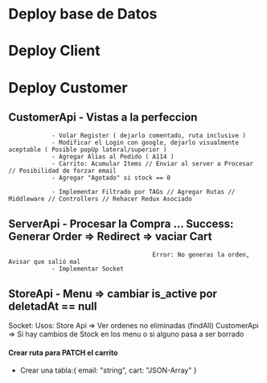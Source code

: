 # Deploy base de Datos
# Deploy Client
# Deploy Customer

## CustomerApi  - Vistas a la perfeccion
                - Volar Register ( dejarlo comentado, ruta inclusive )
                - Modificar el Login con google, dejarlo visualmente aceptable ( Posible popUp lateral/superior )
                - Agregar Alias al Pedido ( A114 )
                - Carrito: Acumular Items // Enviar al server a Procesar // Posibilidad de forzar email
                - Agregar "Agotado" si stock == 0

                - Implementar Filtrado por TAGs // Agregar Rutas // Middleware // Controllers // Rehacer Redux Asociado

## ServerApi    - Procesar la Compra ...    Success: Generar Order => Redirect => vaciar Cart
                                            Error: No generas la orden, Avisar que salió mal
                - Implementar Socket

## StoreApi     - Menu => cambiar is_active por deletadAt == null

Socket: Usos:   Store Api   => Ver ordenes no eliminadas (findAll)
                CustomerApi => Si hay cambios de Stock en los menu o si alguno pasa a ser borrado










#### Crear ruta para PATCH el carrito
* Crear una tabla:{ email: "string", cart: "JSON-Array" }
